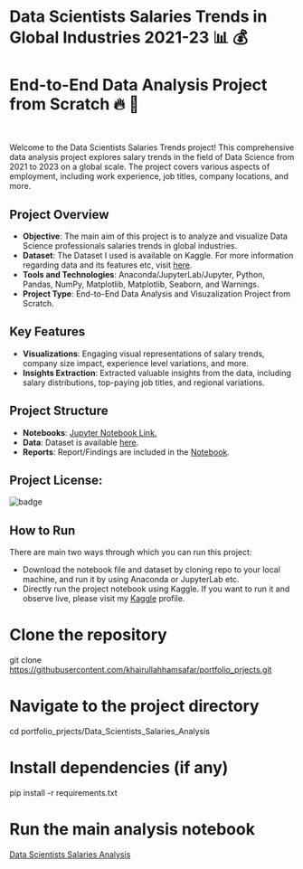 # Data Scientists Salaries Trends in Global Industries 2021-23 &#128202; &#128176;
# End-to-End Data Analysis Project from Scratch &#128293; &#128153;

<br/>

Welcome to the Data Scientists Salaries Trends project! This comprehensive data analysis project explores salary trends in the field of Data Science from 2021 to 2023 on a global scale. The project covers various aspects of employment, including work experience, job titles, company locations, and more.

## Project Overview

- **Objective**: The main aim of this project is to analyze and visualize Data Science professionals salaries trends in global industries.
- **Dataset**: The Dataset I used is available on Kaggle. For more information regarding data and its features etc, visit [here]("https://raw.githubusercontent.com/khairullahhamsafar/portfolio_prjects/main/Data_Scientists_Salaries_Analysis/Data_Scientists_Salaries_Analysis_main.ipynb?#1.1").
- **Tools and Technologies**: Anaconda/JupyterLab/Jupyter, Python, Pandas, NumPy, Matplotlib, Matplotlib, Seaborn, and Warnings.
- **Project Type**: End-to-End Data Analysis and Visuzalization Project from Scratch.

## Key Features

- **Visualizations**: Engaging visual representations of salary trends, company size impact, experience level variations, and more.
- **Insights Extraction**: Extracted valuable insights from the data, including salary distributions, top-paying job titles, and regional variations.

## Project Structure

- **Notebooks**: [Jupyter Notebook Link.]("https://raw.githubusercontent.com/khairullahhamsafar/portfolio_prjects/main/Data_Scientists_Salaries_Analysis/Data_Scientists_Salaries_Analysis_main.ipynb")
- **Data**: Dataset is available [here]("https://raw.github.com/khairullahhamsafar/portfolio_prjects/main/Data_Scientists_Salaries_Analysis/Datasets/Data_Science_Professionals_Salaries_Data_2021_to_2023.csv").
- **Reports**: Report/Findings are included in the [Notebook]("https://raw.githubusercontent.com/khairullahhamsafar/portfolio_prjects/main/Data_Scientists_Salaries_Analysis/Data_Scientists_Salaries_Analysis_main.ipynb").

## Project License:

![badge](https://img.shields.io/badge/license-MITLicense-brightorange)

## How to Run

There are main two ways through which you can run this project:
- Download the notebook file and dataset  by cloning repo to your local machine, and run it by using Anaconda or JupyterLab etc.
- Directly run the project notebook using Kaggle. If you want to run it and observe live, please visit my [Kaggle]("https://www.kaggle.com/khairullahhamsafar") profile.

# Clone the repository
git clone https://githubusercontent.com/khairullahhamsafar/portfolio_prjects.git

# Navigate to the project directory
cd portfolio_prjects/Data_Scientists_Salaries_Analysis

# Install dependencies (if any)
pip install -r requirements.txt

# Run the main analysis notebook
[Data Scientists Salaries Analysis]("localhost:8888/notebooks/portfolio_prjects/Data_Scientists_Salaries_Analysis/Data_Scientists_Salaries_Analysis_main.ipynb")